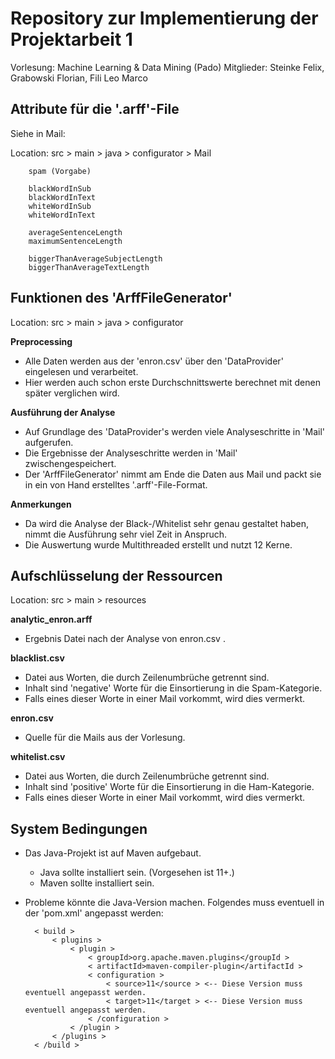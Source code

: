 # Repository zur Implementierung der Projektarbeit 1

Vorlesung: Machine Learning & Data Mining (Pado)
Mitglieder: Steinke Felix,  Grabowski Florian, Fili Leo Marco


## Attribute für die '.arff'-File

Siehe in Mail:

Location: src > main > java > configurator > Mail

        spam (Vorgabe)
    
        blackWordInSub
        blackWordInText
        whiteWordInSub
        whiteWordInText
    
        averageSentenceLength
        maximumSentenceLength
    
        biggerThanAverageSubjectLength
        biggerThanAverageTextLength


## Funktionen des 'ArffFileGenerator'

Location: src > main > java > configurator

__Preprocessing__

* Alle Daten werden aus der 'enron.csv' über den 'DataProvider' eingelesen und verarbeitet.
* Hier werden auch schon erste Durchschnittswerte berechnet mit denen später verglichen wird.

__Ausführung der Analyse__

* Auf Grundlage des 'DataProvider's werden viele Analyseschritte in 'Mail' aufgerufen. 
* Die Ergebnisse der Analyseschritte werden in 'Mail' zwischengespeichert.
* Der 'ArffFileGenerator' nimmt am Ende die Daten aus Mail und packt sie in ein von Hand erstelltes '.arff'-File-Format.

__Anmerkungen__

* Da wird die Analyse der Black-/Whitelist sehr genau gestaltet haben, nimmt die Ausführung sehr viel Zeit in Anspruch.
* Die Auswertung wurde Multithreaded erstellt und nutzt 12 Kerne.


## Aufschlüsselung der Ressourcen

Location: src > main > resources 

__analytic_enron.arff__

* Ergebnis Datei nach der Analyse von enron.csv .

__blacklist.csv__

* Datei aus Worten, die durch Zeilenumbrüche getrennt sind. 
* Inhalt sind 'negative' Worte für die Einsortierung in die Spam-Kategorie.
* Falls eines dieser Worte in einer Mail vorkommt, wird dies vermerkt.

__enron.csv__

* Quelle für die Mails aus der Vorlesung.

__whitelist.csv__

* Datei aus Worten, die durch Zeilenumbrüche getrennt sind. 
* Inhalt sind 'positive' Worte für die Einsortierung in die Ham-Kategorie.
* Falls eines dieser Worte in einer Mail vorkommt, wird dies vermerkt.

## System Bedingungen

* Das Java-Projekt ist auf Maven aufgebaut.
    * Java sollte installiert sein. (Vorgesehen ist 11+.)
    * Maven sollte installiert sein.
* Probleme könnte die Java-Version machen. Folgendes muss eventuell in der 'pom.xml' angepasst werden:
    
    
        < build >
            < plugins >
                < plugin >
                    < groupId>org.apache.maven.plugins</groupId >
                    < artifactId>maven-compiler-plugin</artifactId >
                    < configuration >
                        < source>11</source > <-- Diese Version muss eventuell angepasst werden.
                        < target>11</target > <-- Diese Version muss eventuell angepasst werden.
                    < /configuration >
                < /plugin >
            < /plugins >
        < /build >
